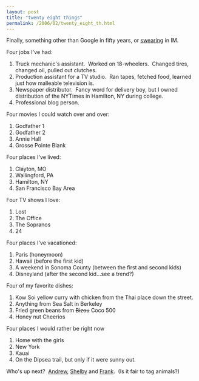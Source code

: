 ```yaml
---
layout: post
title: "twenty eight things"
permalink: /2006/02/twenty_eight_th.html
---
```


<p>Finally, something other than Google in fifty years, or <a href="http://store.muledesign.com/shirts/omg.php">swearing</a> in IM.</p>

<p>Four jobs I've had:</p>

<ol><li>Truck mechanic's assistant.&nbsp; Worked on 18-wheelers.&nbsp; Changed tires, changed oil, pulled out clutches.</li>

<li>Production assistant for a TV studio.&nbsp; Ran tapes, fetched food, learned just how malleable television is.</li>

<li>Newspaper distributor.&nbsp; Fancy word for delivery boy, but I owned distribution of the NYTimes in Hamilton, NY during college.</li>

<li>Professional blog person.</li></ol>

<p>Four movies I could watch over and over:</p>

<ol><li>Godfather 1</li>

<li>Godfather 2</li>

<li>Annie Hall</li>

<li>Grosse Pointe Blank</li></ol>

<p>Four places I've lived:</p>

<ol><li>Clayton, MO</li>

<li>Wallingford, PA</li>

<li>Hamilton, NY</li>

<li>San Francisco Bay Area</li></ol>

<p>Four TV shows I love:</p>

<ol><li>Lost</li>

<li>The Office</li>

<li>The Sopranos</li>

<li>24</li></ol>

<p>Four places I've vacationed:</p>

<ol><li>Paris (honeymoon)</li>

<li>Hawaii (before the first kid)</li>

<li>A weekend in Sonoma County (between the first and second kids)</li>

<li>Disneyland (after the second kid...see a trend?)</li></ol>

<p>Four of my favorite dishes:</p>

<ol><li>Kow Soi yellow curry with chicken from the Thai place down the street.</li>

<li>Anything from Sea Salt in Berkeley</li>

<li>Fried green beans from <del>Bizou</del> Coco 500</li>

<li>Honey nut Cheerios</li></ol>

<p>Four places I would rather be right now</p>

<ol><li>Home with the girls</li>

<li>New York</li>

<li>Kauai</li>

<li>On the Dipsea trail, but only if it were sunny out.</li></ol>

<p>Who's up next?&nbsp; <a href="http://aa.typepad.com/">Andrew</a>, <a href="http://winniewong.typepad.com">Shelby</a> and <a href="http://frank.livejournal.com/">Frank</a>.&nbsp; (Is it fair to tag animals?)</p>


